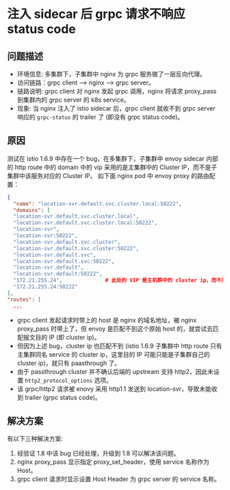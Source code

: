 # 注入 sidecar 后 grpc 请求不响应 status code

## 问题描述

* 环境信息: 多集群下，子集群中 nginx 为 grpc 服务做了一层反向代理。
* 访问链路：grpc client --> nginx --> grpc server。
* 链路说明: grpc client 对 nginx 发起 grpc 调用，nginx 将请求 proxy_pass 到集群内的 grpc server 的 k8s service。
* 现象: 当 nginx 注入了 istio sidecar 后，grpc client 就收不到 grpc server 响应的 `grpc-status` 的 trailer 了 (即没有 grpc status code)。

## 原因

测试在 istio 1.6.9 中存在一个 bug，在多集群下，子集群中 envoy sidecar 内部的 http route 中的 domain 中的 vip 采用的是主集群中的 Cluster IP，而不是子集群中该服务对应的 Cluster IP。 如下面 nginx pod 中 envoy proxy 的路由配置：

```json
{
  "name": "location-svr.default.svc.cluster.local:50222",
  "domains": [
  "location-svr.default.svc.cluster.local",
  "location-svr.default.svc.cluster.local:50222",
  "location-svr",
  "location-svr:50222",
  "location-svr.default.svc.cluster",
  "location-svr.default.svc.cluster:50222",
  "location-svr.default.svc",
  "location-svr.default.svc:50222",
  "location-svr.default",
  "location-svr.default:50222",
  "172.21.255.24",              # 此处的 VIP 是主机群中的 cluster ip，而不是子集群中的 cluster ip
  "172.21.255.24:50222"
],
"routes": [
  ...
```

* grpc client 发起请求时带上的 host 是 nginx 的域名地址，被 nginx proxy_pass 时带上了，但 envoy 是匹配不到这个原始 host 的，就尝试去匹配报文目的 IP (即 cluster ip)。
* 但因为上述 bug，cluster ip 也匹配不到 (istio 1.6.9 子集群中 http route 只有主集群同名 service 的 cluster ip，这里目的 IP 可能只能是子集群自己的 cluster ip)，就只有 paasthrough 了。
* 由于 passthrough cluster 并不确认后端的 upstream 支持 http2，因此未设置 `http2_protocol_options` 选项。
* 该 grpc/http2 请求被 enovy 采用 http1.1 发送到 location-svr，导致未能收到 trailer (grpc status code)。

## 解决方案

有以下三种解决方案:
1. 经验证 1.8 中该 bug 已经处理，升级到 1.8 可以解决该问题。
2. nginx proxy_pass 显示指定 proxy_set_header，使用 service 名称作为 Host。
3. grpc client 请求时显示设置 Host Header 为 grpc server 的 service 名称。
